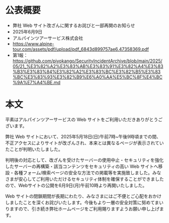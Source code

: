 # 公表概要
- 弊社 Web サイト改ざんに関するお詫びと一部再開のお知らせ
- 2025年6月9日
- アルパインツアーサービス株式会社
- https://www.alpine-tour.com/assets/pdf/upload/pdf_6843d899757ae6.47358369.pdf
- 第1報：https://github.com/piyokango/SecurityIncidentArchive/blob/main/2025/05/21_%E3%82%A2%E3%83%AB%E3%83%91%E3%82%A4%E3%83%B3%E3%83%84%E3%82%A2%E3%83%BC%E3%82%B5%E3%83%BC%E3%83%93%E3%82%B9%E6%A0%AA%E5%BC%8F%E4%BC%9A%E7%A4%BE.md

# 本文
平素はアルパインツアーサービスの Web サイトをご利用いただきありがとうございます。

弊社 Web サイトにおいて、2025年5月18日(日)午前7時~午後9時頃までの間、不正アクセスによりサイトが改ざんされ、本来とは異なるページが表示されていたことが判明いたしました。

判明後の対応として、改ざんを受けたサーバーの使用中止・セキュリティを強化したサーバーの再構築・該当コンテンツをセキュリティの高い Web サイトへ移設・各種フォーム/検索ページの安全な方法での掲載等を実施致しました。みなさまが安心してご利用いただけるセキュリティ体制を確保することができましたので、Webサイトの公開を6月9日(月)午前10時より再開いたしました。

Web サイトの閉鎖期間が長期にわたり、みなさまにはご不便とご心配をおかけしましたことを深くお詫びいたします。今後もより一層の安全対策に努めてまいりますので、引き続き弊社ホームページをご利用賜りますようお願い申し上げます。

